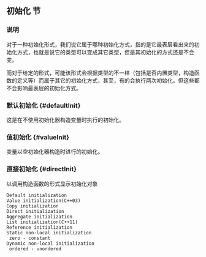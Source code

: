 ## 初始化 节

### 说明
对于一种初始化形式，我们说它属于哪种初始化方式，指的是它最表层看出来的初始化方式，也就是说它的类型可以变成其它类型，但是其初始化的方式还是不会变。

而对于给定的形式，可能该形式会根据类型的不一样（包括是否内置类型，构造函数的定义等）而属于其它的初始化方式，甚至，有的会执行两次初始化。但这些都不会影响最表层的初始化方式。

### 默认初始化 {#defaultInit}
这是在不使用初始化器构造变量时执行的初始化。

### 值初始化 {#valueInit}
变量以空初始化器构造时进行的初始化。

### 直接初始化 {#directInit}
以调用构造函数的形式显示初始化对象


```
Default initialization
Value initialization(C++03)
Copy initialization
Direct initialization
Aggregate initialization
List initialization(C++11)
Reference initialization
Static non-local initialization 
 zero - constant
Dynamic non-local initialization
 ordered - unordered
```